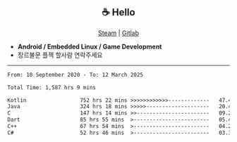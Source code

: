 <h2 align="center"> ☕ Hello </h2>

<p align="center">
  <a href="https://steamcommunity.com/id/Niforances/">Steam</a> |
  <a href="https://gitlab.com/niforances">Gitlab</a>
</p>

 - **Android / Embedded Linux / Game Development**
 - 장르불문 플젝 할사람 연락주세요

------

<!--START_SECTION:waka-->

```txt
From: 10 September 2020 - To: 12 March 2025

Total Time: 1,587 hrs 9 mins

Kotlin                 752 hrs 22 mins >>>>>>>>>>>>-------------   47.40 %
Java                   324 hrs 18 mins >>>>>--------------------   20.43 %
C                      147 hrs 14 mins >>-----------------------   09.28 %
Dart                   85 hrs 55 mins  >------------------------   05.41 %
C++                    67 hrs 54 mins  >------------------------   04.28 %
C#                     52 hrs 46 mins  >------------------------   03.33 %
```

<!--END_SECTION:waka-->
